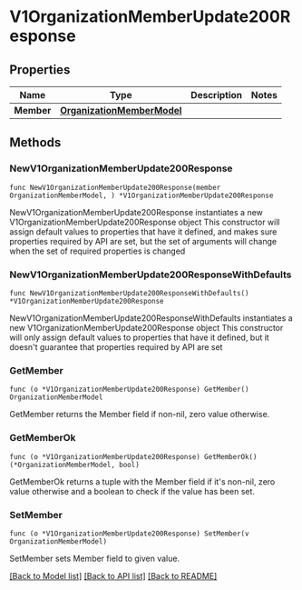 # V1OrganizationMemberUpdate200Response

## Properties

Name | Type | Description | Notes
------------ | ------------- | ------------- | -------------
**Member** | [**OrganizationMemberModel**](OrganizationMemberModel.md) |  | 

## Methods

### NewV1OrganizationMemberUpdate200Response

`func NewV1OrganizationMemberUpdate200Response(member OrganizationMemberModel, ) *V1OrganizationMemberUpdate200Response`

NewV1OrganizationMemberUpdate200Response instantiates a new V1OrganizationMemberUpdate200Response object
This constructor will assign default values to properties that have it defined,
and makes sure properties required by API are set, but the set of arguments
will change when the set of required properties is changed

### NewV1OrganizationMemberUpdate200ResponseWithDefaults

`func NewV1OrganizationMemberUpdate200ResponseWithDefaults() *V1OrganizationMemberUpdate200Response`

NewV1OrganizationMemberUpdate200ResponseWithDefaults instantiates a new V1OrganizationMemberUpdate200Response object
This constructor will only assign default values to properties that have it defined,
but it doesn't guarantee that properties required by API are set

### GetMember

`func (o *V1OrganizationMemberUpdate200Response) GetMember() OrganizationMemberModel`

GetMember returns the Member field if non-nil, zero value otherwise.

### GetMemberOk

`func (o *V1OrganizationMemberUpdate200Response) GetMemberOk() (*OrganizationMemberModel, bool)`

GetMemberOk returns a tuple with the Member field if it's non-nil, zero value otherwise
and a boolean to check if the value has been set.

### SetMember

`func (o *V1OrganizationMemberUpdate200Response) SetMember(v OrganizationMemberModel)`

SetMember sets Member field to given value.



[[Back to Model list]](../README.md#documentation-for-models) [[Back to API list]](../README.md#documentation-for-api-endpoints) [[Back to README]](../README.md)


